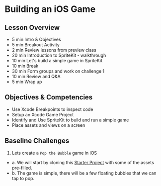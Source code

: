 # Building an iOS Game

## Lesson Overview
- 5 min Intro & Objectives
- 5 min Breakout Activity
- 2 min Review lessons from preview class
- 20 min Introduction to SpriteKit - walkthrough
- 10 min Let's build a simple game in SpriteKit
- 10 min Break
- 30 min Form groups and work on challenge 1
- 10 min Review and Q&A
- 5 min Wrap up

## Objectives & Competencies
- Use Xcode Breakpoints to inspect code
- Setup an Xcode Game Project
- Identify and Use SpriteKit to build and run a simple game
- Place assets and views on a screen

## Baseline Challenges

1. Lets create a `Pop the Bubble` game in iOS
  - a. We will start by cloning this [Starter Project](www.starterproject.com) with some of the assets pre-filled.
  - b. The game is simple, there will be a few floating bubbles that we can tap to pop.
